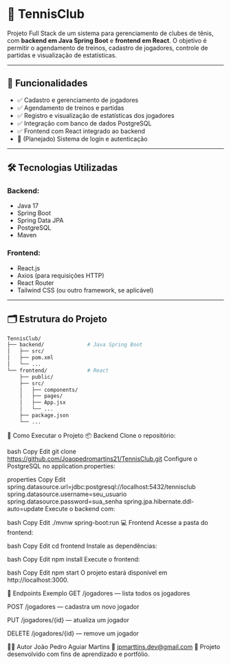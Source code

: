 # 🎾 TennisClub

Projeto Full Stack de um sistema para gerenciamento de clubes de tênis, com **backend em Java Spring Boot** e **frontend em React**. O objetivo é permitir o agendamento de treinos, cadastro de jogadores, controle de partidas e visualização de estatísticas.

---

## 🧠 Funcionalidades

- ✅ Cadastro e gerenciamento de jogadores
- ✅ Agendamento de treinos e partidas
- ✅ Registro e visualização de estatísticas dos jogadores
- ✅ Integração com banco de dados PostgreSQL
- ✅ Frontend com React integrado ao backend
- 🚧 (Planejado) Sistema de login e autenticação

---

## 🛠️ Tecnologias Utilizadas

### Backend:
- Java 17
- Spring Boot
- Spring Data JPA
- PostgreSQL
- Maven

### Frontend:
- React.js
- Axios (para requisições HTTP)
- React Router
- Tailwind CSS (ou outro framework, se aplicável)

---


## 🗂️ Estrutura do Projeto

```bash
TennisClub/
├── backend/              # Java Spring Boot
│   ├── src/
│   ├── pom.xml
│   └── ...
└── frontend/             # React
    ├── public/
    ├── src/
    │   ├── components/
    │   ├── pages/
    │   ├── App.jsx
    │   └── ...
    ├── package.json
    └── ...

```
🚀 Como Executar o Projeto
📦 Backend
Clone o repositório:

bash
Copy
Edit
git clone https://github.com/Joaopedromartins21/TennisClub.git
Configure o PostgreSQL no application.properties:

properties
Copy
Edit
spring.datasource.url=jdbc:postgresql://localhost:5432/tennisclub
spring.datasource.username=seu_usuario
spring.datasource.password=sua_senha
spring.jpa.hibernate.ddl-auto=update
Execute o backend com:

bash
Copy
Edit
./mvnw spring-boot:run
💻 Frontend
Acesse a pasta do frontend:

bash
Copy
Edit
cd frontend
Instale as dependências:

bash
Copy
Edit
npm install
Execute o frontend:

bash
Copy
Edit
npm start
O projeto estará disponível em http://localhost:3000.

📌 Endpoints Exemplo
GET /jogadores — lista todos os jogadores

POST /jogadores — cadastra um novo jogador

PUT /jogadores/{id} — atualiza um jogador

DELETE /jogadores/{id} — remove um jogador

👨‍💻 Autor
João Pedro Aguiar Martins
📧 jpmarttins.dev@gmail.com
💼 Projeto desenvolvido com fins de aprendizado e portfólio.
